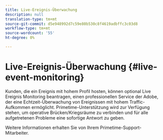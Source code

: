 ```yaml
---
title: Live-Ereignis-Überwachung
description: null
translation-type: tm+mt
source-git-commit: d5e948992d7c59e80b530c8f4619adbffc3c03d8
workflow-type: tm+mt
source-wordcount: '55'
ht-degree: 0%

---
```



# Live-Ereignis-Überwachung {#live-event-monitoring}

Kunden, die ein Ereignis mit hohem Profil hosten, können optional Live Ereignis Monitoring beantragen, einen professionellen Service der Adobe, der eine Echtzeit-Überwachung von Ereignissen mit hohem Traffic-Aufkommen ermöglicht. Primetime-Unterstützung wird zur Verfügung stehen, um operative Brücken/Kriegsräume zu verbinden und für alle aufgetretenen Probleme eine sofortige Antwort zu geben.

Weitere Informationen erhalten Sie von Ihrem Primetime-Support-Mitarbeiter.

